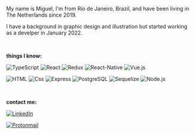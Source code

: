 My name is Miguel, I'm from Rio de Janeiro, Brazil, and have been living in The Netherlands since 2019.

I have a background in graphic design and illustration but started working as a develper in January 2022.

<br>

<strong>things I know:</strong>

<img alt="TypeScript" src="https://img.shields.io/badge/TypeScript-007ACC?style=for-the-badge&logo=typescript&logoColor=white" /> <img alt="React" src="https://img.shields.io/badge/React-61DAFB?logo=react&logoColor=white&style=for-the-badge" /> 
<img alt="Redux" src="https://img.shields.io/badge/Redux-764ABC?logo=redux&logoColor=white&style=for-the-badge" /> <img alt="React-Native" src="https://img.shields.io/badge/React_Native-20232A?style=for-the-badge&logo=react&logoColor=61DAFB" /> 
<img alt="Vue.js" src="https://img.shields.io/badge/Vue.js-35495E?style=for-the-badge&logo=vue.js&logoColor=4FC08D" /> 

<img alt="HTML" src="https://img.shields.io/badge/HTML-E34F26?logo=html5&logoColor=white&style=for-the-badge" /> <img alt="Css" src="https://img.shields.io/badge/CSS-1572B6?logo=css3&logoColor=white&style=for-the-badge" /> <img alt="Express" src="https://img.shields.io/badge/Express-000000?logo=express&logoColor=white&style=for-the-badge" /> <img alt="PostgreSQL" src="https://img.shields.io/badge/PostgreSQL-4169E1?logo=postgresql&logoColor=white&style=for-the-badge" /> <img alt="Sequelize" src="https://img.shields.io/badge/Sequelize-52B0E7?logo=sequelize&logoColor=white&style=for-the-badge" /> <img alt="Node.js" src="https://img.shields.io/badge/Node.js-339933?logo=node.js&logoColor=white&style=for-the-badge" />  

<br>

<strong>contact me:</strong>


<a href="https://www.linkedin.com/in/miguelferraris/"><img alt="LinkedIn" src="https://img.shields.io/badge/LinkedIn-0A66C2?logo=linkedIn&logoColor=white&style=for-the-badge"/><a>

<a href="mailto: mgl.aguiar@protonmail.com"><img alt="Protonmail" src="https://img.shields.io/badge/ProtonMail-8B89CC?style=for-the-badge&logo=protonmail&logoColor=white"/></a>
